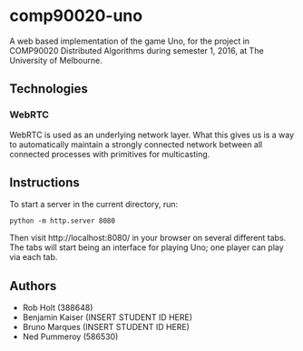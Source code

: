 # comp90020-uno

A web based implementation of the game Uno, for the project in
COMP90020 Distributed Algorithms during semester 1, 2016, at
The University of Melbourne.

## Technologies

### WebRTC

WebRTC is used as an underlying network layer.
What this gives us is a way to automatically maintain a strongly
connected network between all connected processes with primitives
for multicasting.

## Instructions

To start a server in the current directory, run:

```
python -m http.server 8080
```

Then visit http://localhost:8080/ in your browser on several different
tabs.
The tabs will start being an interface for playing Uno; one player can
play via each tab.

## Authors

* Rob Holt (388648)
* Benjamin Kaiser (INSERT STUDENT ID HERE)
* Bruno Marques (INSERT STUDENT ID HERE)
* Ned Pummeroy (586530)
